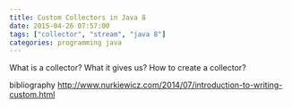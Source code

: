 ```yaml
---
title: Custom Collectors in Java 8
date: 2015-04-26 07:57:00
tags: ["collector", "stream", "java 8"]
categories: programming java
---
```


What is a collector?
What it gives us?
How to create a collector?

bibliography
http://www.nurkiewicz.com/2014/07/introduction-to-writing-custom.html
